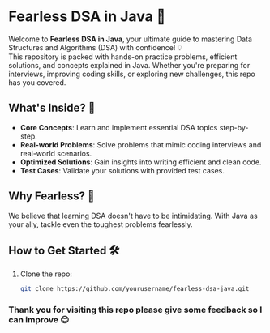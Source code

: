 # Fearless DSA in Java 🚀  

Welcome to **Fearless DSA in Java**, your ultimate guide to mastering Data Structures and Algorithms (DSA) with confidence! 💡  
This repository is packed with hands-on practice problems, efficient solutions, and concepts explained in Java.
Whether you're preparing for interviews, improving coding skills, or exploring new challenges, this repo has you covered.  

## What's Inside? 📂  
- **Core Concepts**: Learn and implement essential DSA topics step-by-step.  
- **Real-world Problems**: Solve problems that mimic coding interviews and real-world scenarios.  
- **Optimized Solutions**: Gain insights into writing efficient and clean code.  
- **Test Cases**: Validate your solutions with provided test cases.  

## Why Fearless? 🦸  
We believe that learning DSA doesn't have to be intimidating. With Java as your ally, tackle even the toughest problems fearlessly.  

## How to Get Started 🛠️  
1. Clone the repo:  
   ```bash
   git clone https://github.com/yourusername/fearless-dsa-java.git

### Thank you for visiting this repo please give some feedback so I can improve 😊
